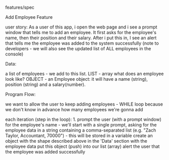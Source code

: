 features/spec

Add Employee Feature

user story:
As a user of this app, i open the web page and i see a prompt window that
tells me to add an employee. It first asks for the employee's name, then
their position and their salary. After i put this in, I see an alert that tells me
the employee was added to the system successfully (note to developers - we will also
see the updated list of ALL employees in the console)

Data:

a list of employees - we add to this list. LIST - array
what does an employee look like? OBJECT - an Employee object: it will have a name (string), position (string) and a salary(number).

Program Flow:

we want to allow the user to keep adding employees - WHILE loop because we don't know in advance how many employees we're gonna add

each iteration (step in the loop): 1. prompt the user (with a prompt window) for the employee's name - we'll start
with a single prompt, asking for the employee data in a string containing a comma-separated list (e.g.
"Zach Taylor, Accountant, 70000") - this will be stored in a variable
create an object with the shape described above in the 'Data' section with the employee
data
put this object (push) into our list (array)
alert the user that the employee was added successfully
